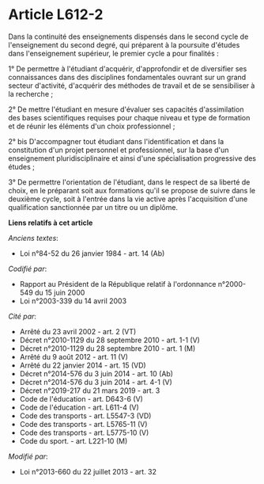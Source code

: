 # Article L612-2

Dans la continuité des enseignements dispensés dans le second cycle de l'enseignement du second degré, qui préparent à la
poursuite d'études dans l'enseignement supérieur, le premier cycle a pour finalités :

1° De permettre à l'étudiant d'acquérir, d'approfondir et de diversifier ses connaissances dans des disciplines fondamentales
ouvrant sur un grand secteur d'activité, d'acquérir des méthodes de travail et de se sensibiliser à la recherche ;

2° De mettre l'étudiant en mesure d'évaluer ses capacités d'assimilation des bases scientifiques requises pour chaque niveau
et type de formation et de réunir les éléments d'un choix professionnel ;

2° bis D'accompagner tout étudiant dans l'identification et dans la constitution d'un projet personnel et professionnel, sur
la base d'un enseignement pluridisciplinaire et ainsi d'une spécialisation progressive des études ;

3° De permettre l'orientation de l'étudiant, dans le respect de sa liberté de choix, en le préparant soit aux formations
qu'il se propose de suivre dans le deuxième cycle, soit à l'entrée dans la vie active après l'acquisition d'une qualification
sanctionnée par un titre ou un diplôme.

**Liens relatifs à cet article**

_Anciens textes_:

  - Loi n°84-52 du 26 janvier 1984 - art. 14 (Ab)

_Codifié par_:

  - Rapport au Président de la République relatif à l'ordonnance n°2000-549 du 15 juin 2000
  - Loi n°2003-339 du 14 avril 2003

_Cité par_:

  - Arrêté du 23 avril 2002 - art. 2 (VT)
  - Décret n°2010-1129 du 28 septembre 2010 - art. 1-1 (V)
  - Décret n°2010-1129 du 28 septembre 2010 - art. 1 (M)
  - Arrêté du 9 août 2012 - art. 11 (V)
  - Arrêté du 22 janvier 2014 - art. 15 (VD)
  - Décret n°2014-576 du 3 juin 2014 - art. 10 (Ab)
  - Décret n°2014-576 du 3 juin 2014 - art. 4-1 (V)
  - Décret n°2019-217 du 21 mars 2019 - art. 3
  - Code de l'éducation - art. D643-6 (V)
  - Code de l'éducation - art. L611-4 (V)
  - Code des transports - art. L5547-3 (VD)
  - Code des transports - art. L5765-11 (V)
  - Code des transports - art. L5775-10 (V)
  - Code du sport. - art. L221-10 (M)

_Modifié par_:

  - Loi n°2013-660 du 22 juillet 2013 - art. 32
